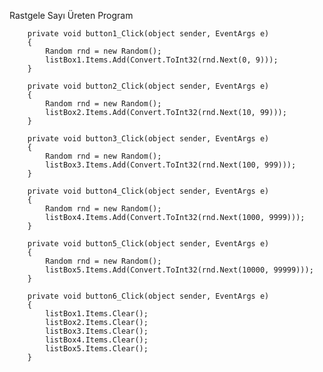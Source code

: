 Rastgele Sayı Üreten Program


        private void button1_Click(object sender, EventArgs e)
        {
            Random rnd = new Random();
            listBox1.Items.Add(Convert.ToInt32(rnd.Next(0, 9)));
        }

        private void button2_Click(object sender, EventArgs e)
        {
            Random rnd = new Random();
            listBox2.Items.Add(Convert.ToInt32(rnd.Next(10, 99)));
        }

        private void button3_Click(object sender, EventArgs e)
        {
            Random rnd = new Random();
            listBox3.Items.Add(Convert.ToInt32(rnd.Next(100, 999)));
        }

        private void button4_Click(object sender, EventArgs e)
        {
            Random rnd = new Random();
            listBox4.Items.Add(Convert.ToInt32(rnd.Next(1000, 9999)));
        }

        private void button5_Click(object sender, EventArgs e)
        {
            Random rnd = new Random();
            listBox5.Items.Add(Convert.ToInt32(rnd.Next(10000, 99999)));
        }

        private void button6_Click(object sender, EventArgs e)
        {
            listBox1.Items.Clear();
            listBox2.Items.Clear();
            listBox3.Items.Clear();
            listBox4.Items.Clear();
            listBox5.Items.Clear();
        }
